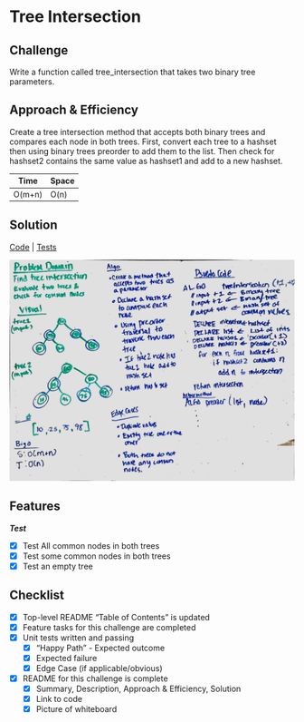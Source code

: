 # Tree Intersection

## Challenge
Write a function called tree_intersection that takes two binary tree parameters.

## Approach & Efficiency
Create a tree intersection method that accepts both binary trees and compares each node in both trees.
First, convert each tree to a hashset then using binary trees preorder to add them to the list.
Then check for hashset2 contains the same value as hashset1 and add to a new hashset.

Time | Space
--- | ---
O(m+n) | O(n)

## Solution
[Code](../src/main/java/treeIntersection/TreeIntersection.java) | [Tests](../src/test/java/treeIntersection/TreeIntersectionTest.java)

![White Board to Tree Intersection problem](../assets/treeintersection.jpg)

## Features
 
***Test***
- [x] Test All common nodes in both trees
- [x] Test some common nodes in both trees
- [x] Test an empty tree
 
## Checklist
- [x] Top-level README “Table of Contents” is updated
- [x] Feature tasks for this challenge are completed
- [x] Unit tests written and passing
    - [x] “Happy Path” - Expected outcome
    - [x] Expected failure
    - [x] Edge Case (if applicable/obvious)
- [x] README for this challenge is complete
    - [x] Summary, Description, Approach & Efficiency, Solution
    - [x] Link to code
    - [x] Picture of whiteboard